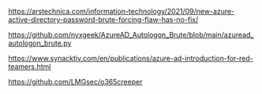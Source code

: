 https://arstechnica.com/information-technology/2021/09/new-azure-active-directory-password-brute-forcing-flaw-has-no-fix/

https://github.com/nyxgeek/AzureAD_Autologon_Brute/blob/main/azuread_autologon_brute.py



https://www.synacktiv.com/en/publications/azure-ad-introduction-for-red-teamers.html

https://github.com/LMGsec/o365creeper